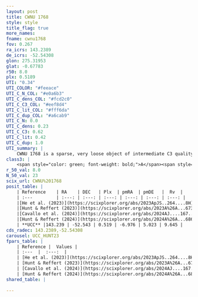 ```yaml
---
layout: post
title: CWNU 1768
style: style
title_flag: true
more_names: 
fname: cwnu1768
fov: 0.267
ra_icrs: 143.2389
de_icrs: -52.54308
glon: 275.31953
glat: -0.67783
r50: 8.0
plx: 0.5189
UTI: "0.34"
UTI_COLOR: "#feeace"
UTI_C_N_COL: "#e0a6b3"
UTI_C_dens_COL: "#fcd2c0"
UTI_C_C3_COL: "#eef8d4"
UTI_C_lit_COL: "#fff6da"
UTI_C_dup_COL: "#a6cab9"
UTI_C_N: 0.0
UTI_C_dens: 0.23
UTI_C_C3: 0.62
UTI_C_lit: 0.42
UTI_C_dup: 1.0
UTI_summary: |
    CWNU 1768 is a sparse, very loose object of intermediate C3 quality. It was recently reported in the literature.<br><br><span style="color: #99180f; font-weight: bold;">Warning: </span>contains less than 25 stars with <i>P>0.5</i> estimated.
class3: |
    <span style="color: green; font-weight: bold;">A</span><span style="color: red; font-weight: bold;">C</span>
r_50_val: 8.0
N_50_val: 23
scix_url: CWNU%201768
posit_table: |
    | Reference    | RA    | DEC   | Plx  | pmRA  | pmDE   |  Rv  |
    | :---         | :---: | :---: | :---: | :---: | :---: | :---: |
    |[He et al. (2023)](https://scixplorer.org/abs/2023ApJS..264....8H) | 143.178 | -52.571 | 0.527 | -6.976 | 5.032 | 9.65 |
    |[Hunt & Reffert (2023)](https://scixplorer.org/abs/2023A%26A...673A.114H) | 143.243 | -52.613 | 0.528 | -6.971 | 5.01 | 8.19 |
    |[Cavallo et al. (2024)](https://scixplorer.org/abs/2024AJ....167...12C) | 143.2 | -52.558 | 0.527 | -- | -- | -- |
    |[Hunt & Reffert (2024)](https://scixplorer.org/abs/2024A%26A...686A..42H) | 143.243 | -52.613 | 0.528 | -6.971 | 5.01 | 8.19 |
    | **UCC** |143.239 | -52.543 | 0.519 | -6.976 | 5.023 | 9.645 | 
cds_radec: 143.2389,-52.54308
carousel: UCC_HUNT23
fpars_table: |
    | Reference |  Values |
    | :---  |  :---:  |
    | [He et al. (2023)](https://scixplorer.org/abs/2023ApJS..264....8H) | `A0=1.15, m-M=11.3, logAge=8.25` |
    | [Hunt & Reffert (2023)](https://scixplorer.org/abs/2023A%26A...673A.114H) | `AV50=1.0, diffAV50=0.944, MOD50=11.28, logAge50=8.107` |
    | [Cavallo et al. (2024)](https://scixplorer.org/abs/2024AJ....167...12C) | `AV50=1.24, dMod50=10.93, logAge50=8.29, [Fe/H]50=-0.3` |
    | [Hunt & Reffert (2024)](https://scixplorer.org/abs/2024A%26A...686A..42H) | `MassJ=133.949` |
shared_table: |
    
---
```

